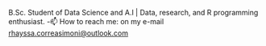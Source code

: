 B.Sc. Student of Data Science and A.I | Data, research, and R programming enthusiast.
-📫 How to reach me: on my e-mail rhayssa.correasimoni@outlook.com
